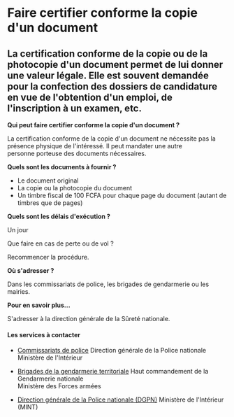 # Faire certifier conforme la copie d'un document

La certification conforme de la copie ou de la photocopie d'un document permet de lui donner une valeur légale. Elle est souvent demandée pour la confection des dossiers de candidature en vue de l'obtention d'un emploi, de l'inscription à un examen, etc.
--------------------------------------------------------------------------------------------------------------------------------------------------------------------------------------------------------------------------------------------------------------

**Qui peut faire certifier conforme la copie d'un document ?**  
  
La certification conforme de la copie d'un document ne nécessite pas la présence physique de l'intéressé. Il peut mandater une autre personne porteuse des documents nécessaires.

**Quels sont les documents à fournir ?**  

*   Le document original
*   La copie ou la photocopie du document
*   Un timbre fiscal de 100 FCFA pour chaque page du document (autant de timbres que de pages)

**Quels sont les délais d'exécution ?**

Un jour

Que faire en cas de perte ou de vol ?

Recommencer la procédure.  

**Où s'adresser ?**  
  
Dans les commissariats de police, les brigades de gendarmerie ou les mairies.  

**Pour en savoir plus...**  

S'adresser à la direction générale de la Sûreté nationale.

#### Les services à contacter

*   [Commissariats de police](../../../services/commissariats-de-police.md) Direction générale de la Police nationale  
    Ministère de l'Intérieur  
    
*   [Brigades de la gendarmerie territoriale](../../../services/brigades-de-la-gendarmerie-territoriale.md) Haut commandement de la Gendarmerie nationale  
    Ministère des Forces armées  
    
*   [Direction générale de la Police nationale (DGPN)](../../../services/direction-generale-de-la-police-nationale-dgpn.md) Ministère de l'Intérieur (MINT)